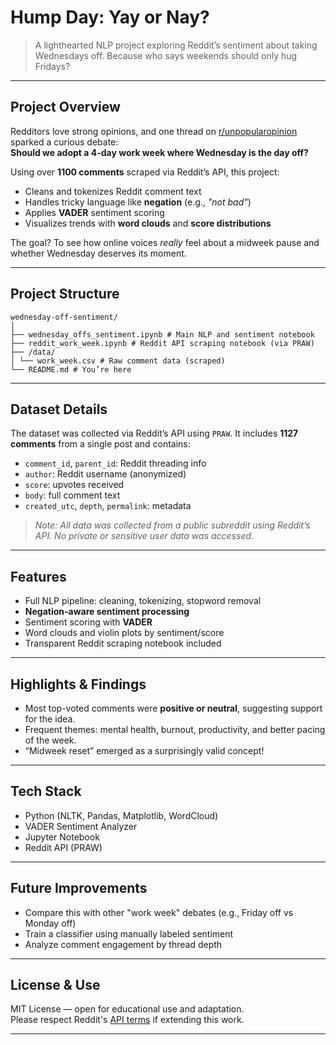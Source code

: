 # Hump Day: Yay or Nay?

> A lighthearted NLP project exploring Reddit’s sentiment about taking Wednesdays off. Because who says weekends should only hug Fridays?

---

## Project Overview

Redditors love strong opinions, and one thread on [r/unpopularopinion](https://www.reddit.com/r/unpopularopinion) sparked a curious debate:  
**Should we adopt a 4-day work week where Wednesday is the day off?**

Using over **1100 comments** scraped via Reddit’s API, this project:
- Cleans and tokenizes Reddit comment text
- Handles tricky language like **negation** (e.g., *"not bad"*)
- Applies **VADER** sentiment scoring
- Visualizes trends with **word clouds** and **score distributions**

The goal? To see how online voices *really* feel about a midweek pause and whether Wednesday deserves its moment.

---

## Project Structure

```
wednesday-off-sentiment/
│
├── wednesday_offs_sentiment.ipynb # Main NLP and sentiment notebook
├── reddit_work_week.ipynb # Reddit API scraping notebook (via PRAW)
├── /data/
│ └── work_week.csv # Raw comment data (scraped)
└── README.md # You’re here
```

---

## Dataset Details

The dataset was collected via Reddit’s API using `PRAW`. It includes **1127 comments** from a single post and contains:

- `comment_id`, `parent_id`: Reddit threading info  
- `author`: Reddit username (anonymized)  
- `score`: upvotes received  
- `body`: full comment text  
- `created_utc`, `depth`, `permalink`: metadata

> *Note: All data was collected from a public subreddit using Reddit’s API. No private or sensitive user data was accessed.*

---

## Features

- Full NLP pipeline: cleaning, tokenizing, stopword removal
- **Negation-aware sentiment processing**
- Sentiment scoring with **VADER**
- Word clouds and violin plots by sentiment/score
- Transparent Reddit scraping notebook included

---

## Highlights & Findings

- Most top-voted comments were **positive or neutral**, suggesting support for the idea.
- Frequent themes: mental health, burnout, productivity, and better pacing of the week.
- “Midweek reset” emerged as a surprisingly valid concept!

---

## Tech Stack

- Python (NLTK, Pandas, Matplotlib, WordCloud)
- VADER Sentiment Analyzer
- Jupyter Notebook
- Reddit API (PRAW)

---

## Future Improvements

- Compare this with other "work week" debates (e.g., Friday off vs Monday off)
- Train a classifier using manually labeled sentiment
- Analyze comment engagement by thread depth

---

## License & Use

MIT License — open for educational use and adaptation.  
Please respect Reddit's [API terms](https://www.reddit.com/dev/api/) if extending this work.

---
